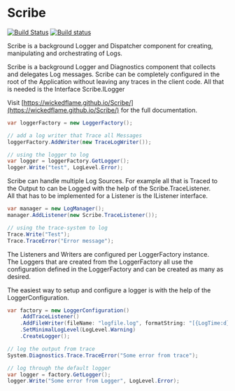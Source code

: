 Scribe
=================
[![Build Status](https://travis-ci.org/WickedFlame/Scribe.svg?branch=master)](https://travis-ci.org/WickedFlame/Scribe)
[![Build status](https://ci.appveyor.com/api/projects/status/bxv7l0mb06wpej04/branch/master?svg=true)](https://ci.appveyor.com/project/chriswalpen/scribe/branch/master)

Scribe is a background Logger and Dispatcher component for creating, manipulating and orchestrating of Logs.

Scribe is a background Logger and Diagnostics component that collects and delegates Log messages. Scribe can be completely configured in the root of the Application without leaving any traces in the client code. 
All that is needed is the Interface Scribe.ILogger

Visit [https://wickedflame.github.io/Scribe/](https://wickedflame.github.io/Scribe/) for the full documentation.

```csharp
var loggerFactory = new LoggerFactory();

// add a log writer that Trace all Messages
loggerFactory.AddWriter(new TraceLogWriter());

// using the logger to log
var logger = loggerFactory.GetLogger();
logger.Write("test", LogLevel.Error);
```

Scribe can handle multiple Log Sources. For example all that is Traced to the Output to can be Logged with the help of the Scribe.TraceListener.  
All that has to be implemented for a Listener is the IListener interface.
```csharp
var manager = new LogManager();
manager.AddListener(new Scribe.TraceListener());

// using the trace-system to log
Trace.Write("Test");
Trace.TraceError("Error message");
```

The Listeners and Writers are configured per LoggerFactory instance.  
The Loggers that are created from the LoggerFactory all use the configuration defined in the LoggerFactory and can be created as many as desired.
  
The easiest way to setup and configure a logger is with the help of the LoggerConfiguration.
```csharp
var factory = new LoggerConfiguration()
    .AddTraceListener()
    .AddFileWriter(fileName: "logfile.log", formatString: "[{LogTime:d}] [{Message}]")
    .SetMinimalLogLevel(LogLevel.Warning)
    .CreateLogger();

// log the output from trace
System.Diagnostics.Trace.TraceError("Some error from trace");

// log through the default logger
var logger = factory.GetLogger();
logger.Write("Some error from Logger", LogLevel.Error);
```